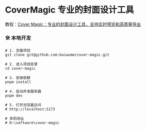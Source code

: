 # CoverMagic 专业的封面设计工具

教程：[Cover Magic：专业的封面设计工具，支持实时预览和高质量导出](https://baiwumm.com/archives/QiSgl5d8)

### 🛠️ 本地开发

```
# 1. 克隆项目
git clone git@github.com:baiwumm/cover-magic.git

# 2. 进入项目目录
cd cover-magic

# 3. 安装依赖
pnpm install

# 4. 启动开发服务器
pnpm dev

# 5. 打开浏览器访问
# http://localhost:5173

# 本机地址
# D:\software\cover-magic
```
